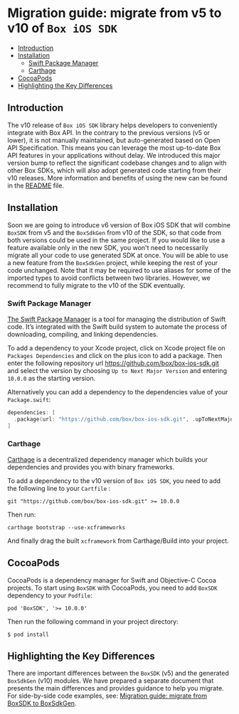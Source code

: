 # Migration guide: migrate from v5 to v10 of `Box iOS SDK`

<!-- START doctoc generated TOC please keep comment here to allow auto update -->
<!-- DON'T EDIT THIS SECTION, INSTEAD RE-RUN doctoc TO UPDATE -->

- [Introduction](#introduction)
- [Installation](#installation)
  - [Swift Package Manager](#swift-package-manager)
  - [Carthage](#carthage)
- [CocoaPods](#cocoapods)
- [Highlighting the Key Differences](#highlighting-the-key-differences)

<!-- END doctoc generated TOC please keep comment here to allow auto update -->

## Introduction

The v10 release of `Box iOS SDK` library helps developers to conveniently integrate with Box API.
In the contrary to the previous versions (v5 or lower), it is not manually maintained, but auto-generated
based on Open API Specification. This means you can leverage the most up-to-date Box API features in your
applications without delay. We introduced this major version bump to reflect the significant codebase changes
and to align with other Box SDKs, which will also adopt generated code starting from their v10 releases.
More information and benefits of using the new can be found in the
[README](https://github.com/box/box-ios-sdk/blob/sdk-gen/README.md) file.

## Installation

Soon we are going to introduce v6 version of Box iOS SDK that will combine `BoxSDK` from v5
and the `BoxSdkGen` from v10 of the SDK, so that code from both versions could be used in the same project.
If you would like to use a feature available only in the new SDK, you won't need to necessarily migrate all your code
to use generated SDK at once. You will be able to use a new feature from the `BoxSdkGen` project,
while keeping the rest of your code unchanged. Note that it may be required to use aliases for some of the imported types
to avoid conflicts between two libraries. However, we recommend to fully migrate to the v10 of the SDK eventually.

### Swift Package Manager

[The Swift Package Manager](https://www.swift.org/package-manager/) is a tool for managing the distribution of Swift code.
It’s integrated with the Swift build system to automate the process of downloading, compiling, and linking dependencies.

To add a dependency to your Xcode project, click on Xcode project file on `Packages Dependencies` and click on the plus icon to add a package.
Then enter the following repository url https://github.com/box/box-ios-sdk.git and select the version by choosing `Up to Next Major Version` and entering `10.0.0` as the starting version.

Alternatively you can add a dependency to the dependencies value of your `Package.swift`:

```swift
dependencies: [
  .package(url: "https://github.com/box/box-ios-sdk.git", .upToNextMajor(from: "10.0.0"))
]
```

### Carthage

[Carthage](https://github.com/Carthage/Carthage) is a decentralized dependency manager which builds your dependencies and provides you with binary frameworks.

To add a dependency to the v10 version of `Box iOS SDK`, you need to add the following line to your `Cartfile` :

```shell
git "https://github.com/box/box-ios-sdk.git" >= 10.0.0
```

Then run:

```shell
carthage bootstrap --use-xcframeworks
```

And finally drag the built `xcframework` from Carthage/Build into your project.

## CocoaPods

CocoaPods is a dependency manager for Swift and Objective-C Cocoa projects.
To start using `BoxSDK` with CocoaPods, you need to add `BoxSDK` dependency to your `Podfile`:

```shell
pod 'BoxSDK', '>= 10.0.0'
```

Then run the following command in your project directory:

```shell
$ pod install
```

## Highlighting the Key Differences

There are important differences between the `BoxSDK` (v5) and the generated `BoxSdkGen` (v10) modules. We have prepared a separate document that presents the main differences and provides guidance to help you migrate. For side-by-side code examples, see: [Migration guide: migrate from BoxSDK to BoxSdkGen](./from-BoxSDK-to-BoxSdkGen.md).
